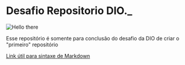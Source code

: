 # Desafio Repositorio DIO._

![Hello there](https://media.giphy.com/media/xTiIzJSKB4l7xTouE8/giphy.gif)

Esse repositório é somente para conclusão do desafio da DIO de criar o "primeiro" repositório

[Link útil para sintaxe de Markdown](https://www.markdownguide.org/basic-syntax) 